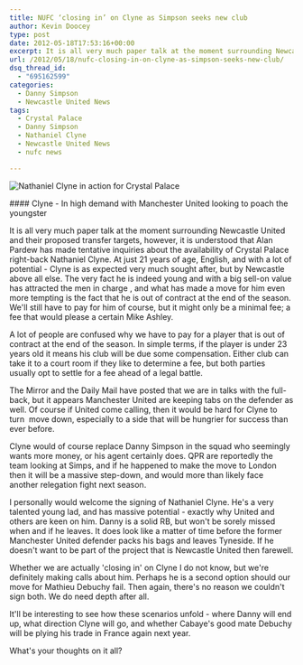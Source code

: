 ```yaml
---
title: NUFC ‘closing in’ on Clyne as Simpson seeks new club
author: Kevin Doocey
type: post
date: 2012-05-18T17:53:16+00:00
excerpt: It is all very much paper talk at the moment surrounding Newcastle United and their proposed transfer targets, however, it is understood that Alan Pardew has made tentative..
url: /2012/05/18/nufc-closing-in-on-clyne-as-simpson-seeks-new-club/
dsq_thread_id:
  - "695162599"
categories:
  - Danny Simpson
  - Newcastle United News
tags:
  - Crystal Palace
  - Danny Simpson
  - Nathaniel Clyne
  - Newcastle United News
  - nufc news

---
```

![Nathaniel Clyne in action for Crystal Palace](https://www.tynetime.com/wp-content/uploads/2012/05/nathaniel-clyne.jpg "Nathaniel Clyne - Carling Cup Fourth Round")
  
#### Clyne - In high demand with Manchester United looking to poach the youngster

It is all very much paper talk at the moment surrounding Newcastle United and their proposed transfer targets, however, it is understood that Alan Pardew has made tentative inquiries about the availability of Crystal Palace right-back Nathaniel Clyne. At just 21 years of age, English, and with a lot of potential - Clyne is as expected very much sought after, but by Newcastle above all else. The very fact he is indeed young and with a big sell-on value has attracted the men in charge , and what has made a move for him even more tempting is the fact that he is out of contract at the end of the season. We'll still have to pay for him of course, but it might only be a minimal fee; a fee that would please a certain Mike Ashley.

A lot of people are confused why we have to pay for a player that is out of contract at the end of the season. In simple terms, if the player is under 23 years old it means his club will be due some compensation. Either club can take it to a court room if they like to determine a fee, but both parties usually opt to settle for a fee ahead of a legal battle.

The Mirror and the Daily Mail have posted that we are in talks with the full-back, but it appears Manchester United are keeping tabs on the defender as well. Of course if United come calling, then it would be hard for Clyne to turn  move down, especially to a side that will be hungrier for success than ever before.

Clyne would of course replace Danny Simpson in the squad who seemingly wants more money, or his agent certainly does. QPR are reportedly the team looking at Simps, and if he happened to make the move to London then it will be a massive step-down, and would more than likely face another relegation fight next season.

I personally would welcome the signing of Nathaniel Clyne. He's a very talented young lad, and has massive potential - exactly why United and others are keen on him. Danny is a solid RB, but won't be sorely missed when and if he leaves. It does look like a matter of time before the former Manchester United defender packs his bags and leaves Tyneside. If he doesn't want to be part of the project that is Newcastle United then farewell.

Whether we are actually 'closing in' on Clyne I do not know, but we're definitely making calls about him. Perhaps he is a second option should our move for Mathieu Debuchy fail. Then again, there's no reason we couldn't sign both. We do need depth after all.

It'll be interesting to see how these scenarios unfold - where Danny will end up, what direction Clyne will go, and whether Cabaye's good mate Debuchy will be plying his trade in France again next year.

What's your thoughts on it all?
